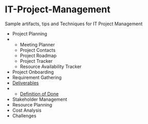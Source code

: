 # IT-Project-Management
Sample artifacts, tips and Techniques for IT Project Management

- Project Planning
- - Meeting Planner
  - Project Contacts
  - Project Roadmap
  - Project Tracker
  - Resource Availability Tracker
- Project Onboarding
- Requirement Gathering
- [Deliverables](https://github.com/e2eSolutionArchitect/IT-Project-Management/blob/main/deliverables/readme.md)
- - [Definition of Done](https://github.com/e2eSolutionArchitect/IT-Project-Management/blob/main/deliverables/definition-of-done.md)
- Stakeholder Management
- Resource Planning
- Cost Analysis
- Challenges
